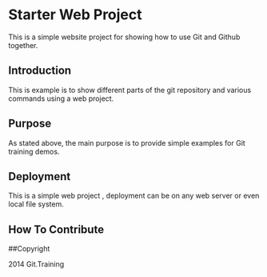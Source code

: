 # Starter Web Project

This is a simple website project for showing how to use Git and Github together.

## Introduction

This is example is to show different parts of the git repository and various commands using a web  project.

## Purpose

As stated above, the main purpose is to provide simple examples for Git training demos.

## Deployment

This is a simple web project , deployment can be on any web server or even local file system.
## How To Contribute

##Copyright

2014 Git.Training